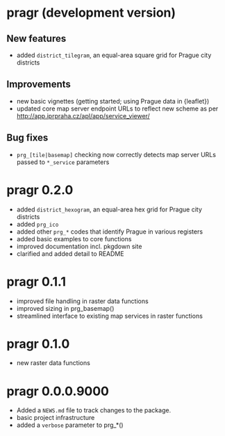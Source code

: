 # pragr (development version)

## New features

* added `district_tilegram`, an equal-area square grid for Prague city districts 

## Improvements

* new basic vignettes (getting started; using Prague data in {leaflet})
* updated core map server endpoint URLs to reflect new scheme as per http://app.iprpraha.cz/apl/app/service_viewer/

## Bug fixes

* `prg_[tile|basemap]` checking now correctly detects map server URLs passed to `*_service` parameters

# pragr 0.2.0

* added `district_hexogram`, an equal-area hex grid for Prague city districts 
* added `prg_ico`
* added other `prg_*` codes that identify Prague in various registers
* added basic examples to core functions
* improved documentation incl. pkgdown site
* clarified and added detail to README

# pragr 0.1.1

* improved file handling in raster data functions
* improved sizing in prg_basemap()
* streamlined interface to existing map services in raster functions

# pragr 0.1.0

* new raster data functions

# pragr 0.0.0.9000

* Added a `NEWS.md` file to track changes to the package.
* basic project infrastructure
* added a `verbose` parameter to prg_*()
